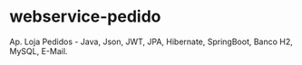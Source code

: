 # webservice-pedido
Ap. Loja Pedidos - Java, Json, JWT, JPA, Hibernate, SpringBoot, Banco H2, MySQL, E-Mail.
